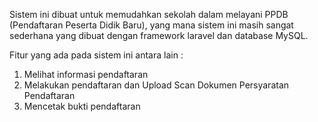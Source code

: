 Sistem ini dibuat untuk memudahkan sekolah dalam melayani PPDB (Pendaftaran Peserta Didik Baru), yang mana sistem ini masih sangat sederhana yang dibuat dengan framework laravel dan database MySQL. 

Fitur yang ada pada sistem ini antara lain : 
1. Melihat informasi pendaftaran 
2. Melakukan pendaftaran dan Upload Scan Dokumen Persyaratan Pendaftaran 
3. Mencetak bukti pendaftaran
